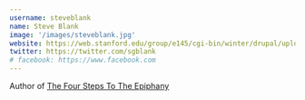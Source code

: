 ```yaml
---
username: steveblank
name: Steve Blank
image: '/images/steveblank.jpg'
website: https://web.stanford.edu/group/e145/cgi-bin/winter/drupal/upload/handouts/Four_Steps.pdf
twitter: https://twitter.com/sgblank
# facebook: https://www.facebook.com
---
```

Author of [The Four Steps To The Epiphany](https://zhengyishen.com/the-four-steps-to-the-epiphany)